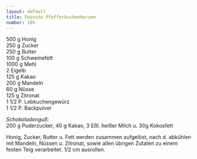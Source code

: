 ```yaml
---
layout: default
title: Feinste Pfefferkuchenherzen
number: 105
---
```


500 g Honig  
250 g Zucker  
250 g Butter  
100 g Schweinefett  
1000 g Mehl  
2 Eigelb  
125 g Kakao  
200 g Mandeln  
60 g Nüsse  
125 g Zitronat  
1 1/2 P. Lebkuchengewürz  
1 1/2 P. Backpulver

*Schokoladenguß:*  
200 g Puderzucker, 40 g Kakao, 3 Eßl. heißer Milch u. 30g Kokosfett

Honig, Zucker, Butter u. Fett werden zusammen aufgelöst, nach d. abkühlen mit Mandeln, Nüssen u. Zitronat, sowie allen übrigen Zutaten zu einem festen Teig verarbeitet. 1/2 cm ausrollen.
